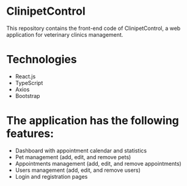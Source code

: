 # ClinipetControl
This repository contains the front-end code of ClinipetControl, a web application for veterinary clinics management.

# Technologies
- React.js
- TypeScript
- Axios
- Bootstrap

# The application has the following features:

- Dashboard with appointment calendar and statistics
- Pet management (add, edit, and remove pets)
- Appointments management (add, edit, and remove appointments)
- Users management (add, edit, and remove users)
- Login and registration pages
